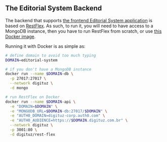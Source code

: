 ## The Editorial System Backend

The backend that supports [the frontend Editorial System application](../frontend/) is based on [RestFlex](https://github.com/Digituz/rest-flex). As such, to run it, you will need to have access to a MongoDB instance, then you have to run RestFlex from scratch, or use [this Docker image](https://hub.docker.com/r/digituz/rest-flex/).

Running it with Docker is as simple as:

```bash
# define domain to avoid too much typing
DOMAIN=editorial-system

# if you don't have a MongoDB instance
docker run --name $DOMAIN-db \
  -p 27017:27017 \
  --network digituz \
  -d mongo

# run RestFlex on Docker
docker run --name $DOMAIN-api \
  -e "DOMAIN=$DOMAIN" \
  -e "MONGODB_URL=$DOMAIN-db:27017/$DOMAIN" \
  -e "AUTH0_DOMAIN=digituz-corp.auth0.com" \
  -e "AUTH0_AUDIENCE=https://$DOMAIN.digituz.com.br" \
  --network digituz \
  -p 3001:80 \
  -d digituz/rest-flex
```
